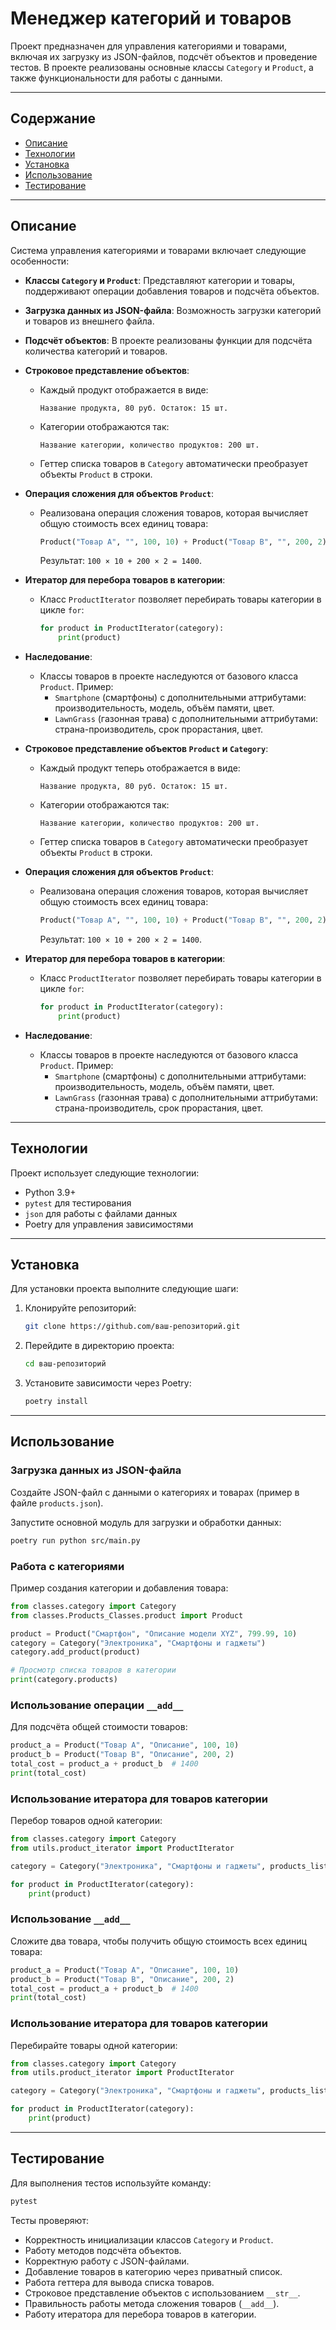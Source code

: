
# Менеджер категорий и товаров

Проект предназначен для управления категориями и товарами, включая их загрузку из JSON-файлов, подсчёт объектов и проведение тестов. В проекте реализованы основные классы `Category` и `Product`, а также функциональности для работы с данными.

---

## Содержание

- [Описание](#описание)
- [Технологии](#технологии)
- [Установка](#установка)
- [Использование](#использование)
- [Тестирование](#тестирование)

---

## Описание

Система управления категориями и товарами включает следующие особенности:


- **Классы `Category` и `Product`**: Представляют категории и товары, поддерживают операции добавления товаров и подсчёта объектов.
- **Загрузка данных из JSON-файла**: Возможность загрузки категорий и товаров из внешнего файла.
- **Подсчёт объектов**: В проекте реализованы функции для подсчёта количества категорий и товаров.
- **Строковое представление объектов**: 
  - Каждый продукт отображается в виде:
    ```
    Название продукта, 80 руб. Остаток: 15 шт.
    ```
  - Категории отображаются так:
    ```
    Название категории, количество продуктов: 200 шт.
    ```
  - Геттер списка товаров в `Category` автоматически преобразует объекты `Product` в строки.

- **Операция сложения для объектов `Product`**: 
  - Реализована операция сложения товаров, которая вычисляет общую стоимость всех единиц товара:
    ```python
    Product("Товар A", "", 100, 10) + Product("Товар B", "", 200, 2)
    ```
    Результат: `100 × 10 + 200 × 2 = 1400`.

- **Итератор для перебора товаров в категории**:
  - Класс `ProductIterator` позволяет перебирать товары категории в цикле `for`:
    ```python
    for product in ProductIterator(category):
        print(product)
    ```

- **Наследование**:
  - Классы товаров в проекте наследуются от базового класса `Product`. Пример:
    - `Smartphone` (смартфоны) с дополнительными аттрибутами: производительность, модель, объём памяти, цвет.
    - `LawnGrass` (газонная трава) с дополнительными аттрибутами: страна-производитель, срок прорастания, цвет.
- **Строковое представление объектов `Product` и `Category`**:
  - Каждый продукт теперь отображается в виде:
    ```
    Название продукта, 80 руб. Остаток: 15 шт.
    ```
  - Категории отображаются так:
    ```
    Название категории, количество продуктов: 200 шт.
    ```
  - Геттер списка товаров в `Category` автоматически преобразует объекты `Product` в строки.

- **Операция сложения для объектов `Product`**: 
  - Реализована операция сложения товаров, которая вычисляет общую стоимость всех единиц товара:
    ```python
    Product("Товар A", "", 100, 10) + Product("Товар B", "", 200, 2)
    ```
    Результат: `100 × 10 + 200 × 2 = 1400`.

- **Итератор для перебора товаров в категории**:
  - Класс `ProductIterator` позволяет перебирать товары категории в цикле `for`:
    ```python
    for product in ProductIterator(category):
        print(product)
    ```

- **Наследование**:
  - Классы товаров в проекте наследуются от базового класса `Product`. Пример:
    - `Smartphone` (смартфоны) с дополнительными аттрибутами: производительность, модель, объём памяти, цвет.
    - `LawnGrass` (газонная трава) с дополнительными аттрибутами: страна-производитель, срок прорастания, цвет.

---

## Технологии

Проект использует следующие технологии:
- Python 3.9+
- `pytest` для тестирования
- `json` для работы с файлами данных
- Poetry для управления зависимостями

---

## Установка

Для установки проекта выполните следующие шаги:

1. Клонируйте репозиторий:
   ```bash
   git clone https://github.com/ваш-репозиторий.git
   ```

2. Перейдите в директорию проекта:
   ```bash
   cd ваш-репозиторий
   ```

3. Установите зависимости через Poetry:
   ```bash
   poetry install
   ```

---

## Использование

### Загрузка данных из JSON-файла

Создайте JSON-файл с данными о категориях и товарах (пример в файле `products.json`).

Запустите основной модуль для загрузки и обработки данных:
```bash
poetry run python src/main.py
```

### Работа с категориями

Пример создания категории и добавления товара:

```python
from classes.category import Category
from classes.Products_Classes.product import Product

product = Product("Смартфон", "Описание модели XYZ", 799.99, 10)
category = Category("Электроника", "Смартфоны и гаджеты")
category.add_product(product)

# Просмотр списка товаров в категории
print(category.products)
```

### Использование операции `__add__`

Для подсчёта общей стоимости товаров:

```python
product_a = Product("Товар A", "Описание", 100, 10)
product_b = Product("Товар B", "Описание", 200, 2)
total_cost = product_a + product_b  # 1400
print(total_cost)
```

### Использование итератора для товаров категории

Перебор товаров одной категории:

```python
from classes.category import Category
from utils.product_iterator import ProductIterator

category = Category("Электроника", "Смартфоны и гаджеты", products_list)

for product in ProductIterator(category):
    print(product)
```

### Использование `__add__`
Сложите два товара, чтобы получить общую стоимость всех единиц товара:
```python
product_a = Product("Товар A", "Описание", 100, 10)
product_b = Product("Товар B", "Описание", 200, 2)
total_cost = product_a + product_b  # 1400
print(total_cost)
```

### Использование итератора для товаров категории
Перебирайте товары одной категории:
```python
from classes.category import Category
from utils.product_iterator import ProductIterator

category = Category("Электроника", "Смартфоны и гаджеты", products_list)

for product in ProductIterator(category):
    print(product)
```

---

## Тестирование

Для выполнения тестов используйте команду:

```bash
pytest
```

Тесты проверяют:

- Корректность инициализации классов `Category` и `Product`.
- Работу методов подсчёта объектов.
- Корректную работу с JSON-файлами.
- Добавление товаров в категорию через приватный список.
- Работа геттера для вывода списка товаров.
- Строковое представление объектов с использованием `__str__`.
- Правильность работы метода сложения товаров (`__add__`).
- Работу итератора для перебора товаров в категории.
